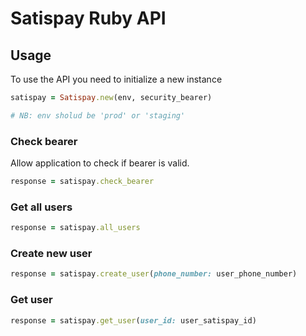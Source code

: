 # Satispay Ruby API

## Usage

To use the API you need to initialize a new instance

```ruby
satispay = Satispay.new(env, security_bearer)

# NB: env sholud be 'prod' or 'staging'
```

### Check bearer

Allow application to check if bearer is valid.

```ruby
response = satispay.check_bearer
```

### Get all users

```ruby
response = satispay.all_users
```

### Create new user

```ruby
response = satispay.create_user(phone_number: user_phone_number)
```

### Get user

```ruby
response = satispay.get_user(user_id: user_satispay_id)
```

